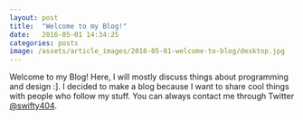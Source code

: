 ```yaml
---
layout: post
title:  "Welcome to my Blog!"
date:   2016-05-01 14:34:25
categories: posts
image: /assets/article_images/2016-05-01-welcome-to-blog/desktop.jpg
---
```

Welcome to my Blog! Here, I will mostly discuss things about programming and design :]. I decided to make a blog because I want to share cool things with people who follow my stuff. You can always contact me through Twitter [@swifty404][twitter].

[twitter]: https://twitter.com/swifty404
